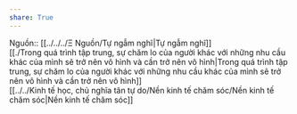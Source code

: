 ```yaml
---  
share: True  
---  
```

Nguồn:: [[../../../Ξ Nguồn/Tự ngẫm nghĩ|Tự ngẫm nghĩ]]  
[[./Trong quá trình tập trung, sự chăm lo của người khác với những nhu cầu khác của mình sẽ trở nên vô hình và cần trở nên vô hình|Trong quá trình tập trung, sự chăm lo của người khác với những nhu cầu khác của mình sẽ trở nên vô hình và cần trở nên vô hình]]   
[[../../Kinh tế học, chủ nghĩa tân tự do/Nền kinh tế chăm sóc/Nền kinh tế chăm sóc|Nền kinh tế chăm sóc]]  
